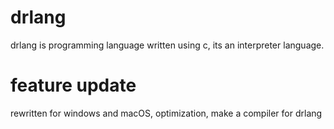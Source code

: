 # drlang
drlang is programming language written using c, its an interpreter language.
# feature update
rewritten for windows and macOS,
optimization,
make a compiler for drlang
